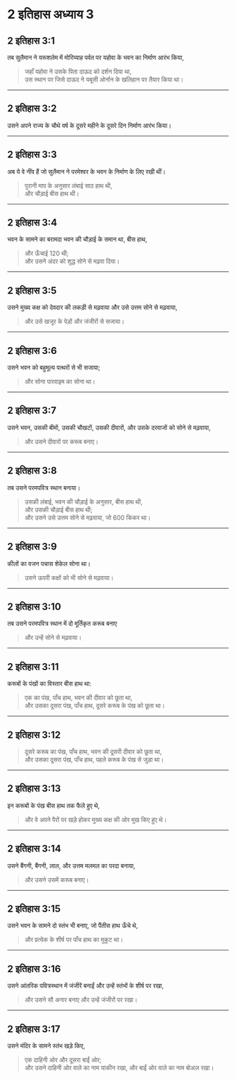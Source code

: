 # 2 इतिहास अध्याय 3

## 2 इतिहास 3:1

तब सुलैमान ने यरूशलेम में मोरिय्याह पर्वत पर यहोवा के भवन का निर्माण आरंभ किया,

> जहाँ यहोवा ने उसके पिता दाऊद को दर्शन दिया था,  
> उस स्थान पर जिसे दाऊद ने यबूसी ओर्नान के खलिहान पर तैयार किया था।

---

## 2 इतिहास 3:2

उसने अपने राज्य के चौथे वर्ष के दूसरे महीने के दूसरे दिन निर्माण आरंभ किया।

---

## 2 इतिहास 3:3

अब ये वे नींव हैं जो सुलैमान ने परमेश्वर के भवन के निर्माण के लिए रखी थीं।

> पुरानी माप के अनुसार लंबाई साठ हाथ थी,  
> और चौड़ाई बीस हाथ थी।

---

## 2 इतिहास 3:4

भवन के सामने का बरामदा भवन की चौड़ाई के समान था, बीस हाथ,

> और ऊँचाई 120 थी;  
> और उसने अंदर को शुद्ध सोने से मढ़वा दिया।

---

## 2 इतिहास 3:5

उसने मुख्य कक्ष को देवदार की लकड़ी से मढ़वाया और उसे उत्तम सोने से मढ़वाया,

> और उसे खजूर के पेड़ों और जंजीरों से सजाया।

---

## 2 इतिहास 3:6

उसने भवन को बहुमूल्य पत्थरों से भी सजाया;

> और सोना पारवाइम का सोना था।

---

## 2 इतिहास 3:7

उसने भवन, उसकी बीमों, उसकी चौखटों, उसकी दीवारों, और उसके दरवाजों को सोने से मढ़वाया,

> और उसने दीवारों पर करूब बनाए।

---

## 2 इतिहास 3:8

तब उसने परमपवित्र स्थान बनाया।

> उसकी लंबाई, भवन की चौड़ाई के अनुसार, बीस हाथ थी,  
> और उसकी चौड़ाई बीस हाथ थी;  
> और उसने उसे उत्तम सोने से मढ़वाया, जो 600 किकर था।

---

## 2 इतिहास 3:9

कीलों का वजन पचास शेकेल सोना था।

> उसने ऊपरी कक्षों को भी सोने से मढ़वाया।

---

## 2 इतिहास 3:10

तब उसने परमपवित्र स्थान में दो मूर्तिकृत करूब बनाए

> और उन्हें सोने से मढ़वाया।

---

## 2 इतिहास 3:11

करूबों के पंखों का विस्तार बीस हाथ था:

> एक का पंख, पाँच हाथ, भवन की दीवार को छूता था,  
> और उसका दूसरा पंख, पाँच हाथ, दूसरे करूब के पंख को छूता था।

---

## 2 इतिहास 3:12

> दूसरे करूब का पंख, पाँच हाथ, भवन की दूसरी दीवार को छूता था,  
> और उसका दूसरा पंख, पाँच हाथ, पहले करूब के पंख से जुड़ा था।

---

## 2 इतिहास 3:13

इन करूबों के पंख बीस हाथ तक फैले हुए थे,

> और वे अपने पैरों पर खड़े होकर मुख्य कक्ष की ओर मुख किए हुए थे।

---

## 2 इतिहास 3:14

उसने बैंगनी, बैंगनी, लाल, और उत्तम मलमल का परदा बनाया,

> और उसने उसमें करूब बनाए।

---

## 2 इतिहास 3:15

उसने भवन के सामने दो स्तंभ भी बनाए, जो पैंतीस हाथ ऊँचे थे,

> और प्रत्येक के शीर्ष पर पाँच हाथ का मुकुट था।

---

## 2 इतिहास 3:16

उसने आंतरिक पवित्रस्थान में जंजीरें बनाईं और उन्हें स्तंभों के शीर्ष पर रखा,

> और उसने सौ अनार बनाए और उन्हें जंजीरों पर रखा।

---

## 2 इतिहास 3:17

उसने मंदिर के सामने स्तंभ खड़े किए,

> एक दाहिनी ओर और दूसरा बाईं ओर;  
> और उसने दाहिनी ओर वाले का नाम याकीन रखा, और बाईं ओर वाले का नाम बोअज़ रखा।
